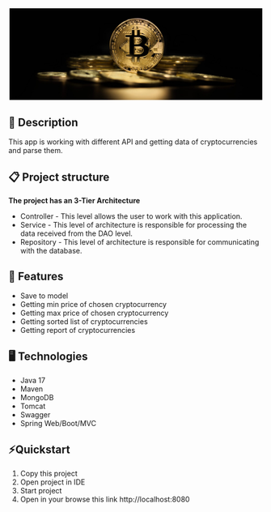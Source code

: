 <div id="header" align="center">
  <img src="src/main/resources/imageForREADME/bitcoin-what-is-crypto-scaled.jpg" width="500"/>
</div>

## 📖 Description
This app is working with different API and getting data of cryptocurrencies and parse them.
 
## 📋 Project structure
**The project has an 3-Tier Architecture**
- Controller - This level allows the user to work with this application.
- Service - This level of architecture is responsible for processing the data received from the DAO level.
- Repository - This level of architecture is responsible for communicating with the database.

## 🎯 Features
- Save to model
- Getting min price of chosen cryptocurrency
- Getting max price of chosen cryptocurrency
- Getting sorted list of cryptocurrencies 
- Getting report of cryptocurrencies

## 🖥️ Technologies
- Java 17
- Maven
- MongoDB
- Tomcat
- Swagger
- Spring Web/Boot/MVC

## ⚡️Quickstart
1. Copy this project
2. Open project in IDE
3. Start project
4. Open in your browse this link http://localhost:8080
